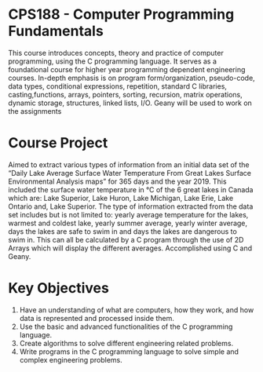# CPS188 - Computer Programming Fundamentals


This course introduces concepts, theory and practice of computer programming, using the C programming language. It serves as a foundational course for higher year programming dependent engineering courses. In-depth emphasis is on program form/organization, pseudo-code, data types, conditional expressions, repetition, standard C libraries, casting,functions, arrays, pointers, sorting, recursion, matrix operations, dynamic storage, structures, linked lists, I/O. Geany will be used to work on the assignments

# Course Project 

Aimed to extract various types of information from an initial data set of the “Daily Lake Average Surface Water Temperature From Great Lakes Surface Environmental Analysis maps” for 365 days and the year 2019. This included the surface water temperature in °C of the 6 great lakes in Canada which are: Lake Superior, Lake Huron, Lake Michigan, Lake Erie, Lake Ontario and, Lake Superior. The type of information extracted from the data set includes but is not limited to: yearly average temperature for the lakes, warmest and coldest lake, yearly summer average, yearly winter average, days the lakes are safe to swim in and days the lakes are dangerous to swim in. This can all be calculated by a C program through the use of 2D Arrays which will display the different averages. Accomplished using C and Geany. 

# Key Objectives
1. Have an understanding of what are computers, how they work, and how data is represented and processed inside them.
2. Use the basic and advanced functionalities of the C programming language.
3. Create algorithms to solve different engineering related problems.
4. Write programs in the C programming language to solve simple and complex engineering problems.
